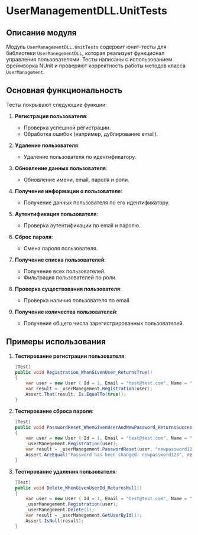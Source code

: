 # UserManagementDLL.UnitTests

## Описание модуля
Модуль `UserManagementDLL.UnitTests` содержит юнит-тесты для библиотеки `UserManegementDLL`, которая реализует функционал управления пользователями. Тесты написаны с использованием фреймворка NUnit и проверяют корректность работы методов класса `UserManagement`.

## Основная функциональность
Тесты покрывают следующие функции:
1. **Регистрация пользователя**:
   - Проверка успешной регистрации.
   - Обработка ошибок (например, дублирование email).

2. **Удаление пользователя**:
   - Удаление пользователя по идентификатору.

3. **Обновление данных пользователя**:
   - Обновление имени, email, пароля и роли.

4. **Получение информации о пользователе**:
   - Получение данных пользователя по его идентификатору.

5. **Аутентификация пользователя**:
   - Проверка аутентификации по email и паролю.

6. **Сброс пароля**:
   - Смена пароля пользователя.

7. **Получение списка пользователей**:
   - Получение всех пользователей.
   - Фильтрация пользователей по роли.

8. **Проверка существования пользователя**:
   - Проверка наличия пользователя по email.

9. **Получение количества пользователей**:
   - Получение общего числа зарегистрированных пользователей.

## Примеры использования
1. **Тестирование регистрации пользователя**:
   ```c#
   [Test]
   public void Registration_WhenGivenUser_ReturnsTrue()
   {
       var user = new User { Id = 1, Email = "test@test.com", Name = "Dima", Password = "qwerty123", Role = "admin" };
       var result = _userManegement.Registration(user);
       Assert.That(result, Is.EqualTo(true));
   }
   ```
2. **Тестирование сброса пароля**:
    ```c#
    [Test]
    public void PasswordReset_WhenGivenUserAndNewPassword_ReturnsSuccessMessage()
    {
        var user = new User { Id = 1, Email = "test@test.com", Name = "Dima", Password = "qwerty123", Role = "admin" };
        _userManegement.Registration(user);
        var result = _userManegement.PasswordReset(user, "newpassword123");
        Assert.AreEqual("Password has been changed: newpassword123", result);
    }
    ```
3. **Тестирование удаления пользователя**:
    ```c#
    [Test]
    public void Delete_WhenGivenUserId_ReturnsNull()
    {
        var user = new User { Id = 1, Email = "test@test.com", Name = "Dima", Password = "qwerty123", Role = "admin" };
        _userManegement.Registration(user);
        _userManegement.Delete(1);
        var result = _userManegement.GetUserById(1);
        Assert.IsNull(result);
    }
    ```

